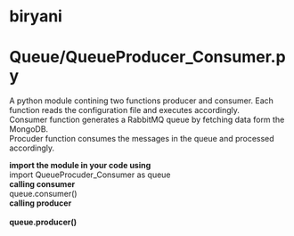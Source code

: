 # biryani


# Queue/QueueProducer_Consumer.py
A python module contining two functions producer and consumer. Each function reads the configuration file and executes accordingly.  
Consumer function generates a RabbitMQ queue by fetching data form the MongoDB.  
Procuder function consumes the messages in the queue and processed accordingly.  
  
<b>import the module in your code using</b>   
import QueueProcuder_Consumer as queue  
<b>calling consumer</b>   
queue.consumer()    
<b>calling producer</br>    
queue.producer()     
